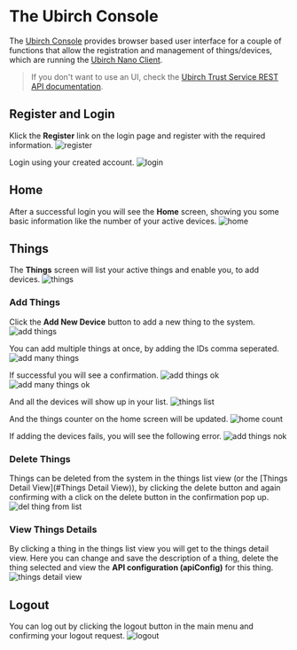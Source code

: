 # The Ubirch Console

The [Ubirch Console](https://console.demo.ubirch.com) provides browser based user interface for a couple of functions that allow the registration and management of things/devices, which are running the [Ubirch Nano Client](sdk).

> If you don't want to use an UI, check the [Ubirch Trust Service REST API documentation](api).

## Register and Login

Klick the **Register** link on the login page and register with the required information.
![register](img\console\002-ubirch-web-ui.png)

Login using your created account.
![login](img\console\001-ubirch-web-ui.png)

## Home
After a successful login you will see the **Home** screen, showing you some basic information like the number of your active devices.
![home](img\console\003-ubirch-web-ui.png)

## Things
The **Things** screen will list your active things and enable you, to add devices.
![things](img\console\004-ubirch-web-ui.png)

### Add Things
Click the **Add New Device** button to add a new thing to the system.
![add things](img\console\005-ubirch-web-ui.png)

You can add multiple things at once, by adding the IDs comma seperated.
![add many things](img\console\007-ubirch-web-ui.png)

If successful you will see a confirmation.
![add things ok](img\console\006-ubirch-web-ui.png)
![add many things ok](img\console\008-ubirch-web-ui.png)

And all the devices will show up in your list.
![things list](img\console\010-ubirch-web-ui.png)

And the things counter on the home screen will be updated.
![home count](img\console\013-ubirch-web-ui.png)

If adding the devices fails, you will see the following error.
![add things nok](img\console\009-ubirch-web-ui.png)

### Delete Things
Things can be deleted from the system in the things list view (or the [Things Detail View](#Things Detail View)), by clicking the delete button and again confirming with a click on the delete button in the confirmation pop up.
![del thing from list](img\console\018-ubirch-web-ui.png)

### View Things Details
By clicking a thing in the things list view you will get to the things detail view. Here you can change and save the description of a thing, delete the thing selected and view the **API configuration (apiConfig)** for this thing.
![things detail view](img\console\015-ubirch-web-ui.png)

## Logout
You can log out by clicking the logout button in the main menu and confirming your logout request.
![logout](img\console\020-ubirch-web-ui.png)
